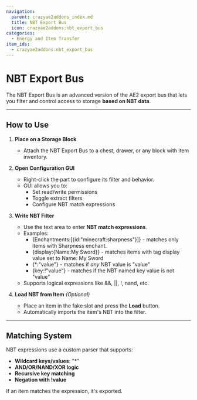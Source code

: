 ```yaml
---
navigation:
  parent: crazyae2addons_index.md
  title: NBT Export Bus
  icon: crazyae2addons:nbt_export_bus
categories:
  - Energy and Item Transfer
item_ids:
  - crazyae2addons:nbt_export_bus
---
```

# NBT Export Bus

The NBT Export Bus is an advanced version of the AE2 export bus that lets you filter and control access to storage **based on NBT data**.

---

## How to Use

1. **Place on a Storage Block**
    - Attach the NBT Export Bus to a chest, drawer, or any block with item inventory.

2. **Open Configuration GUI**
    - Right-click the part to configure its filter and behavior.
    - GUI allows you to:
        - Set read/write permissions
        - Toggle extract filters
        - Configure NBT match expressions

3. **Write NBT Filter**
    - Use the text area to enter **NBT match expressions**.
    - Examples:
        - {Enchantments:[{id:"minecraft:sharpness"}]} - matches only items with Sharpness enchant.
        - {display:{Name:My Sword}} - matches items with tag display value set to Name: My Sword
        - {*:"value"} - matches if *any* NBT value is "value"
        - {key:!"value"} - matches if the NBT named key value is not "value"
    - Supports logical expressions like &&, ||, !, nand, etc.

4. **Load NBT from Item** *(Optional)*
    - Place an item in the fake slot and press the **Load** button.
    - Automatically imports the item's NBT into the filter.

---

## Matching System

NBT expressions use a custom parser that supports:

- **Wildcard keys/values**: "*"
- **AND/OR/NAND/XOR logic**
- **Recursive key matching**
- **Negation with !value**

If an item matches the expression, it's exported.